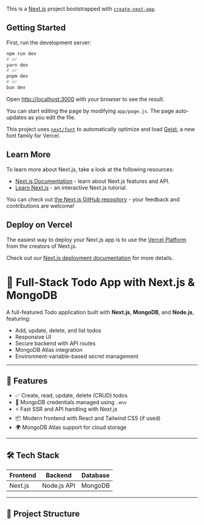 This is a [Next.js](https://nextjs.org) project bootstrapped with [`create-next-app`](https://github.com/vercel/next.js/tree/canary/packages/create-next-app).

## Getting Started

First, run the development server:

```bash
npm run dev
# or
yarn dev
# or
pnpm dev
# or
bun dev
```

Open [http://localhost:3000](http://localhost:3000) with your browser to see the result.

You can start editing the page by modifying `app/page.js`. The page auto-updates as you edit the file.

This project uses [`next/font`](https://nextjs.org/docs/app/building-your-application/optimizing/fonts) to automatically optimize and load [Geist](https://vercel.com/font), a new font family for Vercel.

## Learn More

To learn more about Next.js, take a look at the following resources:

- [Next.js Documentation](https://nextjs.org/docs) - learn about Next.js features and API.
- [Learn Next.js](https://nextjs.org/learn) - an interactive Next.js tutorial.

You can check out [the Next.js GitHub repository](https://github.com/vercel/next.js) - your feedback and contributions are welcome!

## Deploy on Vercel

The easiest way to deploy your Next.js app is to use the [Vercel Platform](https://vercel.com/new?utm_medium=default-template&filter=next.js&utm_source=create-next-app&utm_campaign=create-next-app-readme) from the creators of Next.js.

Check out our [Next.js deployment documentation](https://nextjs.org/docs/app/building-your-application/deploying) for more details.

# 📝 Full-Stack Todo App with Next.js & MongoDB

A full-featured Todo application built with **Next.js**, **MongoDB**, and **Node.js**, featuring:

- Add, update, delete, and list todos
- Responsive UI
- Secure backend with API routes
- MongoDB Atlas integration
- Environment-variable-based secret management

---

## 🚀 Features

- ✅ Create, read, update, delete (CRUD) todos
- 🔐 MongoDB credentials managed using `.env`
- ⚡ Fast SSR and API handling with Next.js
- 📦 Modern frontend with React and Tailwind CSS (if used)
- 🌍 MongoDB Atlas support for cloud storage

---

## 🛠️ Tech Stack

| Frontend  | Backend      | Database  |
|-----------|--------------|-----------|
| Next.js   | Node.js API  | MongoDB   |

---

## 📂 Project Structure


